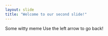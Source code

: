 ```yaml
---
layout: slide
title: "Welcome to our second slide!"
---
```

Some witty meme
Use the left arrow to go back!
